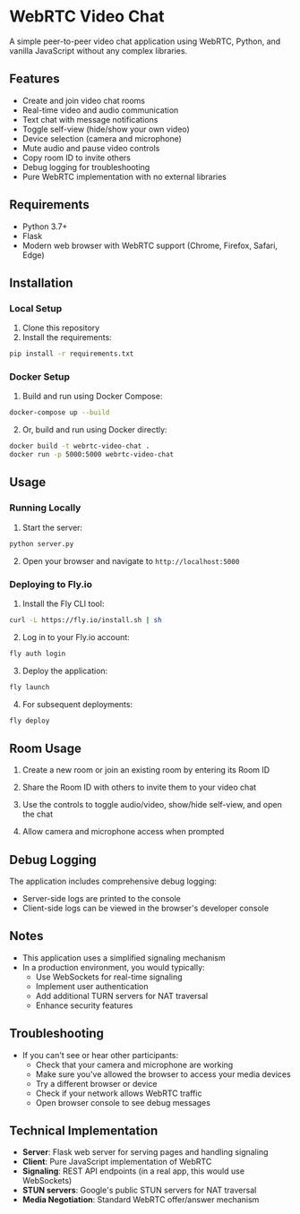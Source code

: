 # WebRTC Video Chat

A simple peer-to-peer video chat application using WebRTC, Python, and vanilla JavaScript without any complex libraries.

## Features

- Create and join video chat rooms
- Real-time video and audio communication
- Text chat with message notifications
- Toggle self-view (hide/show your own video)
- Device selection (camera and microphone)
- Mute audio and pause video controls
- Copy room ID to invite others
- Debug logging for troubleshooting
- Pure WebRTC implementation with no external libraries

## Requirements

- Python 3.7+
- Flask
- Modern web browser with WebRTC support (Chrome, Firefox, Safari, Edge)

## Installation

### Local Setup

1. Clone this repository
2. Install the requirements:

```bash
pip install -r requirements.txt
```

### Docker Setup

1. Build and run using Docker Compose:

```bash
docker-compose up --build
```

2. Or, build and run using Docker directly:

```bash
docker build -t webrtc-video-chat .
docker run -p 5000:5000 webrtc-video-chat
```

## Usage

### Running Locally

1. Start the server:

```bash
python server.py
```

2. Open your browser and navigate to `http://localhost:5000`

### Deploying to Fly.io

1. Install the Fly CLI tool:

```bash
curl -L https://fly.io/install.sh | sh
```

2. Log in to your Fly.io account:

```bash
fly auth login
```

3. Deploy the application:

```bash
fly launch
```

4. For subsequent deployments:

```bash
fly deploy
```

## Room Usage

1. Create a new room or join an existing room by entering its Room ID

2. Share the Room ID with others to invite them to your video chat

3. Use the controls to toggle audio/video, show/hide self-view, and open the chat

4. Allow camera and microphone access when prompted

## Debug Logging

The application includes comprehensive debug logging:

- Server-side logs are printed to the console
- Client-side logs can be viewed in the browser's developer console

## Notes

- This application uses a simplified signaling mechanism
- In a production environment, you would typically:
  - Use WebSockets for real-time signaling
  - Implement user authentication
  - Add additional TURN servers for NAT traversal
  - Enhance security features

## Troubleshooting

- If you can't see or hear other participants:
  - Check that your camera and microphone are working
  - Make sure you've allowed the browser to access your media devices
  - Try a different browser or device
  - Check if your network allows WebRTC traffic
  - Open browser console to see debug messages

## Technical Implementation

- **Server**: Flask web server for serving pages and handling signaling
- **Client**: Pure JavaScript implementation of WebRTC
- **Signaling**: REST API endpoints (in a real app, this would use WebSockets)
- **STUN servers**: Google's public STUN servers for NAT traversal
- **Media Negotiation**: Standard WebRTC offer/answer mechanism